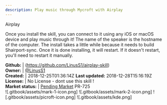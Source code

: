 ```yaml
---
description: Play music through Mycroft with Airplay
---
```

Airplay

Once you install the skill, you can connect to it using any iOS or macOS device and play music through it!
The name of the speaker is the hostname of the computer.
The install takes a little while because it needs to build Shairport-sync. Once it is done installing, it will restart. If it doesn't restart, you'll need to restart it manually.

**Github:** | (https://github.com/LinusS1/airplay-skill)  
**Owner:** | [@LinusS1](https://github.com/LinusS1)  
**Created:** | 2018-12-25T01:36:14Z  **Last updated:** 2018-12-28T15:16:19Z  
**License:** | No License - dont use this skill !  
**Market status:** | [Pending Market](https://market.mycroft.ai/skill/) PR-725  
 ![.gitbook/assets/mark-1-icon.png]  ![.gitbook/assets/mark-2-icon.png]  ![.gitbook/assets/picroft-icon.png]  ![.gitbook/assets/kde.png]  
